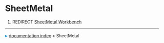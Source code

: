 # SheetMetal
1.  REDIRECT [SheetMetal Workbench](SheetMetal_Workbench.md)



---
![](images/Right_arrow.png) [documentation index](../README.md) > SheetMetal

